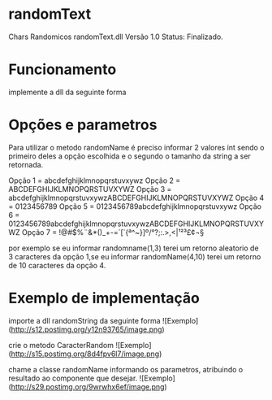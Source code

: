 # randomText
Chars Randomicos
randomText.dll
Versão 1.0
Status: Finalizado.

# Funcionamento
implemente a dll da seguinte forma

# Opções e parametros
Para utilizar o metodo randomName é preciso informar 2 valores int sendo o primeiro deles a opção escolhida e o segundo o tamanho da string a ser retornada.

Opção 1 = abcdefghijklmnopqrstuvxywz
Opção 2 = ABCDEFGHIJKLMNOPQRSTUVXYWZ
Opção 3 = abcdefghijklmnopqrstuvxywzABCDEFGHIJKLMNOPQRSTUVXYWZ
Opção 4 = 0123456789
Opção 5 = 0123456789abcdefghijklmnopqrstuvxywz
Opção 6 = 0123456789abcdefghijklmnopqrstuvxywzABCDEFGHIJKLMNOPQRSTUVXYWZ
Opção 7 = !@#$%¨&*()_+-=´[`{ª^~}]º/°?;:.>,<|¹²³£¢¬§

por exemplo se eu informar randomname(1,3) terei um retorno aleatorio de 3 caracteres da opção 1,se eu informar randomName(4,10) terei um retorno de 10 caracteres da opção 4.

# Exemplo de implementação

importe a dll randomString da seguinte forma
![Exemplo] (http://s12.postimg.org/y12n93765/image.png)

crie o metodo  CaracterRandom
![Exemplo] (http://s15.postimg.org/8d4fpv6l7/image.png)


chame a classe randomName informando os parametros, atribuindo o resultado ao componente que desejar.
![Exemplo] (http://s29.postimg.org/9wrwhx6ef/image.png)



